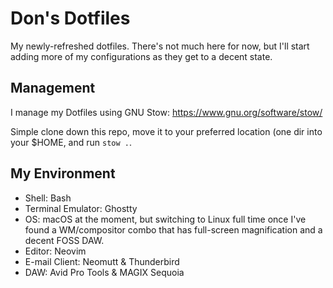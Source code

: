 # Don's Dotfiles

My newly-refreshed dotfiles. There's not much here for now, but I'll start
adding more of my configurations as they get to a decent state.

## Management

I manage my Dotfiles using GNU Stow:
https://www.gnu.org/software/stow/

Simple clone down this repo, move it to your preferred location (one dir
into your $HOME, and run `stow .`.

## My Environment

* Shell: Bash
* Terminal Emulator: Ghostty
* OS: macOS at the moment, but switching to Linux full time once I've found a
  WM/compositor combo that has full-screen magnification and a decent FOSS DAW.
* Editor: Neovim
* E-mail Client: Neomutt & Thunderbird
* DAW: Avid Pro Tools & MAGIX Sequoia

